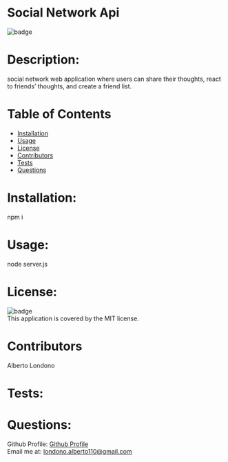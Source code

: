 # Social Network Api

![badge](https://img.shields.io/badge/license-MIT-orange)

# Description: 
social network web application where users can share their thoughts, react to friends’ thoughts, and create a friend list.

# Table of Contents
* [Installation](#installation)
* [Usage](#usage)
* [License](#license)
* [Contributors](#contributors)
* [Tests](#tests)
* [Questions](#questions)

# Installation:
npm i
# Usage: 
node server.js
# License:
![badge](https://img.shields.io/badge/license-MIT-orange)
<br />
This application is covered by the MIT license. 
# Contributors 
Alberto Londono
# Tests:

# Questions:
Github Profile: [Github Profile](https://github.com/Guapguap)
<br>
Email me at: londono.alberto110@gmail.com


